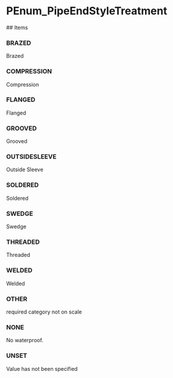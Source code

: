 # PEnum_PipeEndStyleTreatment

<!-- end of definition -->## Items

### BRAZED
Brazed

### COMPRESSION
Compression

### FLANGED
Flanged

### GROOVED
Grooved

### OUTSIDESLEEVE
Outside Sleeve

### SOLDERED
Soldered

### SWEDGE
Swedge

### THREADED
Threaded

### WELDED
Welded

### OTHER
required category not on scale

### NONE
No waterproof.

### UNSET
Value has not been specified
